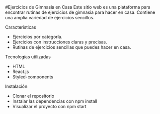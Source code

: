 #Ejercicios de Gimnasia en Casa
Este sitio web es una plataforma para encontrar rutinas de ejercicios de gimnasia para hacer en casa. Contiene una amplia variedad de ejercicios sencillos. 

Características
* Ejercicios por categoría.
* Ejercicios con instrucciones claras y precisas.
* Rutinas de ejercicios sencillas que puedes hacer en casa.

Tecnologías utilizadas
* HTML
* React.js
* Styled-components

Instalación
* Clonar el repositorio
* Instalar las dependencias con npm install
* Visualizar el proyecto con npm start